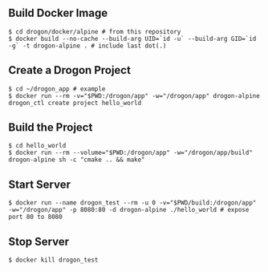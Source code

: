 ## Build Docker Image

```shell
$ cd drogon/docker/alpine # from this repository
$ docker build --no-cache --build-arg UID=`id -u` --build-arg GID=`id -g` -t drogon-alpine . # include last dot(.)
```

## Create a Drogon Project

```shell
$ cd ~/drogon_app # example
$ docker run --rm -v="$PWD:/drogon/app" -w="/drogon/app" drogon-alpine drogon_ctl create project hello_world
```

## Build the Project

```shell
$ cd hello_world
$ docker run --rm --volume="$PWD:/drogon/app" -w="/drogon/app/build" drogon-alpine sh -c "cmake .. && make"
```

## Start Server

```shell
$ docker run --name drogon_test --rm -u 0 -v="$PWD/build:/drogon/app" -w="/drogon/app" -p 8080:80 -d drogon-alpine ./hello_world # expose port 80 to 8080
```

## Stop Server

```shell
$ docker kill drogon_test
```
